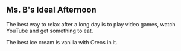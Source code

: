 ## Ms. B's Ideal Afternoon

The best way to relax after a long day is to play video games, watch YouTube and get something to eat.

The best ice cream is vanilla with Oreos in it.